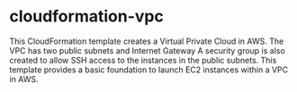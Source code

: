 # cloudformation-vpc
This CloudFormation template creates a Virtual Private Cloud in AWS. The VPC  has two public subnets and  Internet Gateway  A security group is also created to allow SSH access to the instances in the public subnets. This template provides a basic foundation to launch EC2 instances within a VPC in AWS. 
